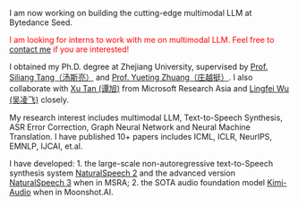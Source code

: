 
I am now working on building the cutting-edge multimodal LLM at Bytedance Seed. 

<font color="red">I am looking for interns to work with me on multimodal LLM. Feel free to <a href="mailto:shenkai@zju.edu.cn">contact me</a> if you are interested!</font>

I obtained my Ph.D. degree at Zhejiang University, supervised by [Prof. Siliang Tang（汤斯亮）](https://person.zju.edu.cn/siliang/684099.html) and [Prof. Yueting Zhuang（庄越挺）](https://person.zju.edu.cn/yzhuang). I also collaborate with [Xu Tan (谭旭)](https://www.microsoft.com/en-us/research/people/xuta/) from Microsoft Research Asia and [Lingfei Wu (吴凌飞)](https://sites.google.com/a/email.wm.edu/teddy-lfwu/) closely.

My research interest includes multimodal LLM, Text-to-Speech Synthesis, ASR Error Correction, Graph Neural Network and Neural Machine Translation. I have published 10+ papers includes ICML, ICLR, NeurIPS, EMNLP, IJCAI, et.al.

I have developed: 1. the large-scale non-autoregressive text-to-Speech synthesis system [NaturalSpeech 2](https://speechresearch.github.io/naturalspeech2/) and the advanced version [NaturalSpeech 3](https://speechresearch.github.io/naturalspeech3/) when in MSRA; 2. the SOTA audio foundation model [Kimi-Audio](https://github.com/MoonshotAI/Kimi-Audio) when in Moonshot.AI.

